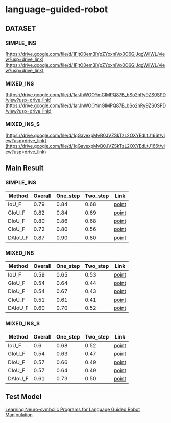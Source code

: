 # language-guided-robot

## DATASET
### SIMPLE_INS
[https://drive.google.com/file/d/1FjtO0em3iYpZYoxniVp0O6GjJqgWllWL/view?usp=drive_link](https://drive.google.com/file/d/1FjtO0em3iYpZYoxniVp0O6GjJqgWllWL/view?usp=drive_link)

### MIXED_INS
[https://drive.google.com/file/d/1arJhWOOYmGlMPQ87B_bSo2hRy9ZS0SPD/view?usp=drive_link](https://drive.google.com/file/d/1arJhWOOYmGlMPQ87B_bSo2hRy9ZS0SPD/view?usp=drive_link)

### MIXED_INS_S
[https://drive.google.com/file/d/1qGavexpMvB0JVZSkTzL2OXYEdLtJ166t/view?usp=drive_link](https://drive.google.com/file/d/1qGavexpMvB0JVZSkTzL2OXYEdLtJ166t/view?usp=drive_link)

## Main Result
### SIMPLE_INS
| Method   | Overall |One_step |Two_step | Link  |
|---------|-----------|-----------|-----------|-------|
| IoU_F | 0.79 | 0.84 | 0.68 | [point](https://drive.google.com/file/d/1JirNe2phLsDbStr9RzT6ntcAwMagLr8g/view?usp=drive_link)|
| GIoU_F | 0.82 | 0.84 | 0.69 | [point](https://drive.google.com/file/d/1C1r1EF17KFN6sfhr0Dqy3usO2G4Iz9Jd/view?usp=drive_link) |
| DIoU_F | 0.80 | 0.86 | 0.68 | [point](https://drive.google.com/file/d/14KW9IvdVEqWerFLTHjEHgaE1e-vLBOvm/view?usp=drive_link)|
| CIoU_F | 0.72 | 0.80 | 0.56 | [point](https://drive.google.com/file/d/16XHdtmpVx8sD8oUANb68YySRGMVO8bIl/view?usp=drive_link)|
| DAIoU_F | 0.87 | 0.90 | 0.80 | [point](https://drive.google.com/file/d/18nsXllg4RsMKoC2lylYJO_tuY4VWycq0/view?usp=drive_link)|


### MIXED_INS
| Method   | Overall |One_step |Two_step | Link  |
|---------|-----------|-----------|-----------|-------|
| IoU_F | 0.59 | 0.65 | 0.53 | [point](https://drive.google.com/file/d/1u1oB8AlGVT4d4k52Pomomk-XyJ0JGh84/view?usp=drive_link)|
| GIoU_F | 0.54 | 0.64 | 0.44 | [point](https://drive.google.com/file/d/1CYSF_bChrjBailf-dMm9JtT5GgeDjAY6/view?usp=drive_link) |
| DIoU_F | 0.54 | 0.67 | 0.43 | [point](https://drive.google.com/file/d/1DvrttAmmZFLAT0EuIpiKoD62_RQynD4O/view?usp=drive_link)|
| CIoU_F | 0.51 | 0.61 | 0.41 | [point](https://drive.google.com/file/d/1S1k2LttJ5ZAHZ6RmD2NPRF952MMJhawy/view?usp=drive_link)|
| DAIoU_F | 0.60 | 0.70 | 0.52 | [point](https://drive.google.com/file/d/1iEflymBfpLwnlPoVU0uYJYg2ztk3Km8Y/view?usp=drive_link)|

### MIXED_INS_S
| Method   | Overall |One_step |Two_step | Link  |
|---------|-----------|-----------|-----------|-------|
| IoU_F | 0.6 | 0.68 | 0.52 | [point](https://drive.google.com/file/d/1R_8T48PfIFT9IXj0YzY64lRwRDX5T_wI/view?usp=drive_link)|
| GIoU_F | 0.54 | 0.63 | 0.47 | [point](https://drive.google.com/file/d/1MVhy5fB1yWgXrL5yi9O332YdIQcvr10g/view?usp=drive_link) |
| DIoU_F | 0.57 | 0.66 | 0.49 | [point](https://drive.google.com/file/d/1B9FqpaTmAYIufKInPRIGTXeCFvuRS33a/view?usp=drive_link)|
| CIoU_F | 0.57 | 0.64 | 0.49 | [point](https://drive.google.com/file/d/15us-9VW8f_axhZAnI7PUSzvB1UU5qtbf/view?usp=drive_link)|
| DAIoU_F | 0.61 | 0.73 | 0.50 | [point](https://drive.google.com/file/d/1L0s1PGrcxR2iVNcwstBYsHCg2XJqgwLQ/view?usp=drive_link)|

## Test Model

[Learning Neuro-symbolic Programs for Language Guided Robot Manipulation](https://nsrmp.github.io/)





